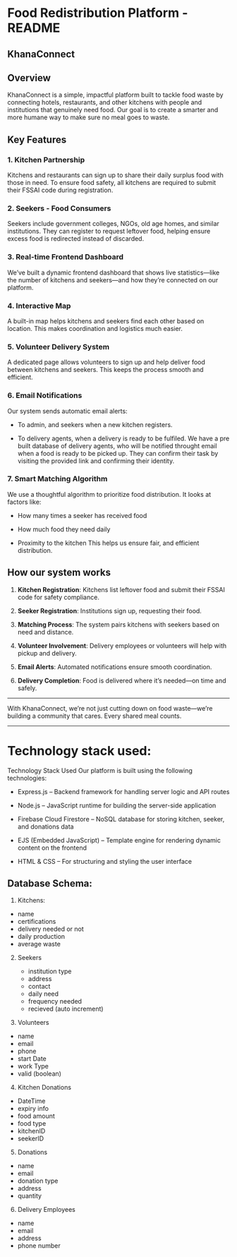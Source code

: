 # Food Redistribution Platform - README

## KhanaConnect

## Overview

KhanaConnect is a simple, impactful platform built to tackle food waste by connecting hotels, restaurants, and other kitchens with people and institutions that genuinely need food. Our goal is to create a smarter and more humane way to make sure no meal goes to waste.

## Key Features

### 1. Kitchen Partnership

Kitchens and restaurants can sign up to share their daily surplus food with those in need. To ensure food safety, all kitchens are required to submit their FSSAI code during registration.

### 2. Seekers - Food Consumers

Seekers include government colleges, NGOs, old age homes, and similar institutions. They can register to request leftover food, helping ensure excess food is redirected instead of discarded.

### 3. Real-time Frontend Dashboard

We’ve built a dynamic frontend dashboard that shows live statistics—like the number of kitchens and seekers—and how they’re connected on our platform.

### 4. Interactive Map

A built-in map helps kitchens and seekers find each other based on location. This makes coordination and logistics much easier.

### 5. Volunteer Delivery System

A dedicated page allows volunteers to sign up and help deliver food between kitchens and seekers. This keeps the process smooth and efficient.

### 6. Email Notifications

Our system sends automatic email alerts:

- To admin, and seekers when a new kitchen registers.
    
- To delivery agents, when a delivery is ready to be fulfiled.
We have a pre built database of delivery agents, who will be notified throught email when a food is ready to be picked up. They can confirm
their task by visiting the provided link and confirming their identity.
    

### 7. Smart Matching Algorithm

We use a thoughtful algorithm to prioritize food distribution. It looks at factors like:

- How many times a seeker has received food
    
- How much food they need daily
    
- Proximity to the kitchen This helps us ensure fair, and efficient distribution.
    

## How our system works

1. **Kitchen Registration**: Kitchens list leftover food and submit their FSSAI code for safety compliance.
    
2. **Seeker Registration**: Institutions sign up, requesting their food.
    
3. **Matching Process**: The system pairs kitchens with seekers based on need and distance.
    
4. **Volunteer Involvement**: Delivery employees or volunteers will help with pickup and delivery.
    
5. **Email Alerts**: Automated notifications ensure smooth coordination.
    
6. **Delivery Completion**: Food is delivered where it’s needed—on time and safely.
    

---

With KhanaConnect, we’re not just cutting down on food waste—we’re building a community that cares. Every shared meal counts.

---


# Technology stack used:

Technology Stack Used
Our platform is built using the following technologies:

- Express.js – Backend framework for handling server logic and API routes

- Node.js – JavaScript runtime for building the server-side application

- Firebase Cloud Firestore – NoSQL database for storing kitchen, seeker, and donations data

- EJS (Embedded JavaScript) – Template engine for rendering dynamic content on the frontend

- HTML & CSS – For structuring and styling the user interface



## Database Schema:

1. Kitchens:
- name
- certifications
- delivery needed or not
- daily production
- average waste

2. Seekers
   - institution type
   - address
   - contact
   - daily need
   - frequency needed
   - recieved (auto increment)
  
3. Volunteers
- name
- email
- phone
- start Date
- work Type
- valid (boolean)

4. Kitchen Donations
- DateTime
- expiry info
- food amount
- food type
- kitchenID
- seekerID

5. Donations
- name
- email
- donation type
- address 
- quantity
  
6. Delivery Employees
- name
- email
- address
- phone number

